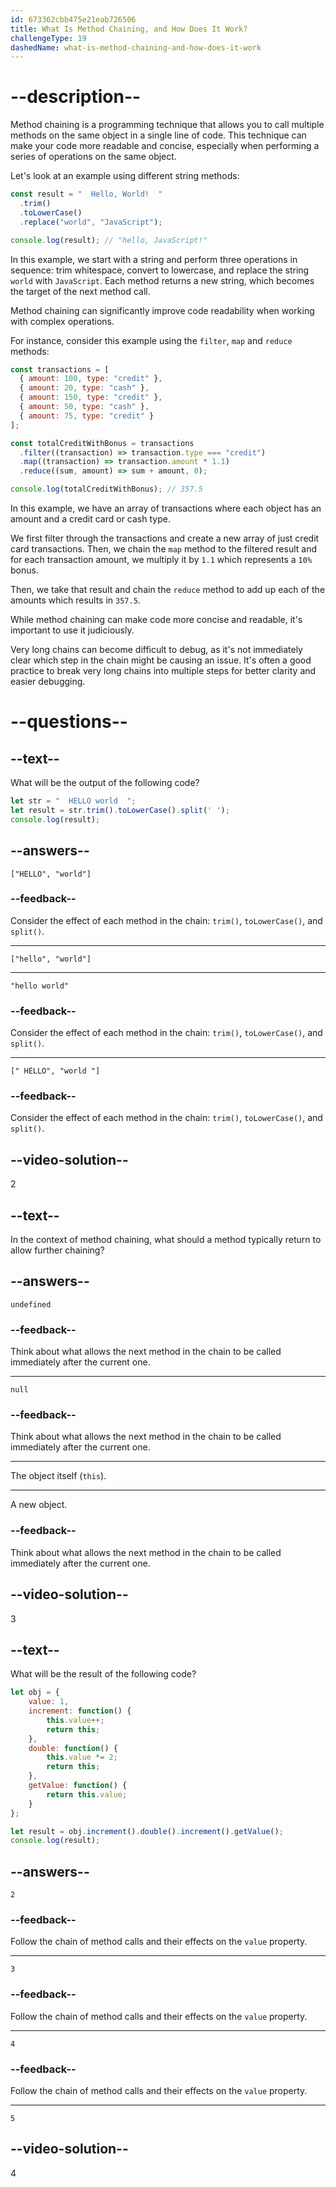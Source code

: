 ```yaml
---
id: 673362cbb475e21eab726506
title: What Is Method Chaining, and How Does It Work?
challengeType: 19
dashedName: what-is-method-chaining-and-how-does-it-work
---
```


# --description--

Method chaining is a programming technique that allows you to call multiple methods on the same object in a single line of code. This technique can make your code more readable and concise, especially when performing a series of operations on the same object.

Let's look at an example using different string methods:

```js
const result = "  Hello, World!  "
  .trim()
  .toLowerCase()
  .replace("world", "JavaScript");

console.log(result); // "hello, JavaScript!"
```

In this example, we start with a string and perform three operations in sequence: trim whitespace, convert to lowercase, and replace the string `world` with `JavaScript`. Each method returns a new string, which becomes the target of the next method call.

Method chaining can significantly improve code readability when working with complex operations.

For instance, consider this example using the `filter`, `map` and `reduce` methods:

```js
const transactions = [
  { amount: 100, type: "credit" },
  { amount: 20, type: "cash" },
  { amount: 150, type: "credit" },
  { amount: 50, type: "cash" },
  { amount: 75, type: "credit" }
];

const totalCreditWithBonus = transactions
  .filter((transaction) => transaction.type === "credit")
  .map((transaction) => transaction.amount * 1.1)
  .reduce((sum, amount) => sum + amount, 0);

console.log(totalCreditWithBonus); // 357.5
```

In this example, we have an array of transactions where each object has an amount and a credit card or cash type.

We first filter through the transactions and create a new array of just credit card transactions. Then, we chain the `map` method to the filtered result and for each transaction amount, we multiply it by `1.1` which represents a `10%` bonus.

Then, we take that result and chain the `reduce` method to add up each of the amounts which results in `357.5`.

While method chaining can make code more concise and readable, it's important to use it judiciously.

Very long chains can become difficult to debug, as it's not immediately clear which step in the chain might be causing an issue. It's often a good practice to break very long chains into multiple steps for better clarity and easier debugging.

# --questions--

## --text--

What will be the output of the following code?

```js
let str = "  HELLO world  ";
let result = str.trim().toLowerCase().split(' ');
console.log(result);
```

## --answers--

`["HELLO", "world"]`

### --feedback--

Consider the effect of each method in the chain: `trim()`, `toLowerCase()`, and `split()`.

---

`["hello", "world"]`

---

`"hello world"`

### --feedback--

Consider the effect of each method in the chain: `trim()`, `toLowerCase()`, and `split()`.

---

`[" HELLO", "world "]`

### --feedback--

Consider the effect of each method in the chain: `trim()`, `toLowerCase()`, and `split()`.

## --video-solution--

2

## --text--

In the context of method chaining, what should a method typically return to allow further chaining?

## --answers--

`undefined`

### --feedback--

Think about what allows the next method in the chain to be called immediately after the current one.

---

`null`

### --feedback--

Think about what allows the next method in the chain to be called immediately after the current one.

---

The object itself (`this`).

---

A new object.

### --feedback--

Think about what allows the next method in the chain to be called immediately after the current one.

## --video-solution--

3

## --text--

What will be the result of the following code?

```js
let obj = {
    value: 1,
    increment: function() {
        this.value++;
        return this;
    },
    double: function() {
        this.value *= 2;
        return this;
    },
    getValue: function() {
        return this.value;
    }
};

let result = obj.increment().double().increment().getValue();
console.log(result);
```

## --answers--

`2`

### --feedback--

Follow the chain of method calls and their effects on the `value` property.

---

`3`

### --feedback--

Follow the chain of method calls and their effects on the `value` property.

---

`4`

### --feedback--

Follow the chain of method calls and their effects on the `value` property.

---

`5`

## --video-solution--

4
